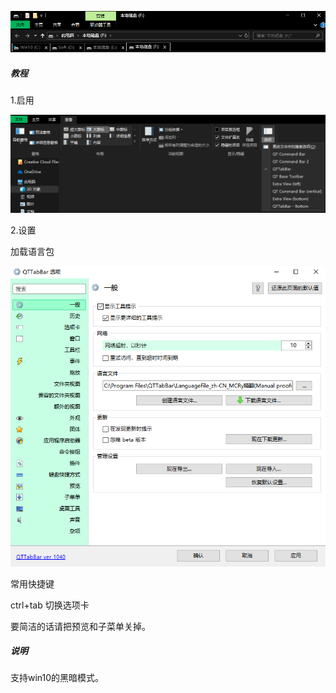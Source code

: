 ![1559728281781](assets/1559728281781.png)

##### 教程

1.启用

![1559728432520](assets/1559728432520.png)

2.设置

加载语言包

![1559728551236](assets/1559728551236.png)

常用快捷键

ctrl+tab 切换选项卡

要简洁的话请把预览和子菜单关掉。

##### 说明

支持win10的黑暗模式。
